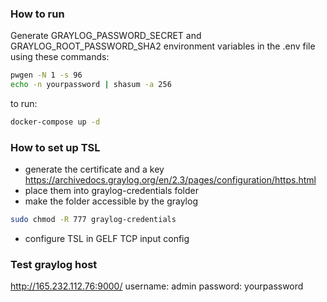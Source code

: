 ### How to run
Generate GRAYLOG_PASSWORD_SECRET and GRAYLOG_ROOT_PASSWORD_SHA2 environment variables in the .env file using these commands:
```sh
pwgen -N 1 -s 96
echo -n yourpassword | shasum -a 256
```
to run:
```sh
docker-compose up -d
```

### How to set up TSL
- generate the certificate and a key https://archivedocs.graylog.org/en/2.3/pages/configuration/https.html
- place them into graylog-credentials folder
- make the folder accessible by the graylog
```sh
sudo chmod -R 777 graylog-credentials
```
- configure TSL in GELF TCP input config



### Test graylog host
http://165.232.112.76:9000/
username: admin
password: yourpassword

